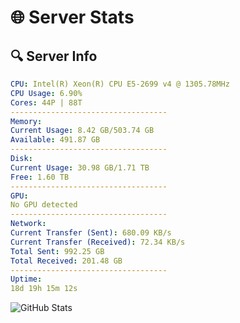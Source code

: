 # 🌐 Server Stats
## 🔍 Server Info
```yaml
CPU: Intel(R) Xeon(R) CPU E5-2699 v4 @ 1305.78MHz
CPU Usage: 6.90%
Cores: 44P | 88T
-----------------------------------
Memory:
Current Usage: 8.42 GB/503.74 GB
Available: 491.87 GB
-----------------------------------
Disk:
Current Usage: 30.98 GB/1.71 TB
Free: 1.60 TB
-----------------------------------
GPU:
No GPU detected
-----------------------------------
Network:
Current Transfer (Sent): 680.09 KB/s
Current Transfer (Received): 72.34 KB/s
Total Sent: 992.25 GB
Total Received: 201.48 GB
-----------------------------------
Uptime:
18d 19h 15m 12s
```
![GitHub Stats](https://img.shields.io/badge/Updated-2025-05-08_12:24:00-blue)